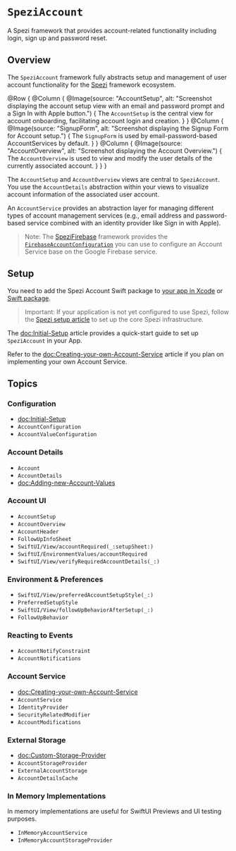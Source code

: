 # ``SpeziAccount``

A Spezi framework that provides account-related functionality including login, sign up and password reset.

<!--
                  
This source file is part of the Spezi open-source project

SPDX-FileCopyrightText: 2023 Stanford University and the project authors (see CONTRIBUTORS.md)

SPDX-License-Identifier: MIT
             
-->

## Overview

The `SpeziAccount` framework fully abstracts setup and management of user account functionality for the
[Spezi](https://github.com/StanfordSpezi/Spezi/) framework ecosystem.

@Row {
    @Column {
        @Image(source: "AccountSetup", alt: "Screenshot displaying the account setup view with an email and password prompt and a Sign In with Apple button.") {
            The ``AccountSetup`` is the central view for account onboarding, facilitating account login and creation.
        }
    }
    @Column {
        @Image(source: "SignupForm", alt: "Screenshot displaying the Signup Form for Account setup.") {
            The ``SignupForm`` is used by email-password-based AccountServices by default.
        }
    }
    @Column {
        @Image(source: "AccountOverview", alt: "Screenshot displaying the Account Overview.") {
            The ``AccountOverview`` is used to view and modify the user details of the currently associated account. 
        }
    }
}

The ``AccountSetup`` and ``AccountOverview`` views are central to `SpeziAccount`.
You use the ``AccountDetails`` abstraction within your views to visualize account information of the associated user account.

An ``AccountService`` provides an abstraction layer for managing different types of account management services
(e.g., email address and password-based service combined with an identity provider like Sign in with Apple).

> Note: The [SpeziFirebase](https://github.com/StanfordSpezi/SpeziFirebase)
framework provides the [`FirebaseAccountConfiguration`](https://swiftpackageindex.com/stanfordspezi/spezifirebase/documentation/spezifirebaseaccount/firebaseaccountconfiguration)
you can use to configure an Account Service base on the Google Firebase service.

## Setup

You need to add the Spezi Account Swift package to
[your app in Xcode](https://developer.apple.com/documentation/xcode/adding-package-dependencies-to-your-app#) or
[Swift package](https://developer.apple.com/documentation/xcode/creating-a-standalone-swift-package-with-xcode#Add-a-dependency-on-another-Swift-package).

> Important: If your application is not yet configured to use Spezi, follow the [Spezi setup article](https://swiftpackageindex.com/stanfordspezi/spezi/documentation/spezi/initial-setup) to set up the core Spezi infrastructure.

The <doc:Initial-Setup> article provides a quick-start guide to set up `SpeziAccount` in your App.

Refer to the <doc:Creating-your-own-Account-Service> article if you plan on implementing your own Account Service.


## Topics

### Configuration

- <doc:Initial-Setup>
- ``AccountConfiguration``
- ``AccountValueConfiguration``

### Account Details

- ``Account``
- ``AccountDetails``
- <doc:Adding-new-Account-Values>

### Account UI

- ``AccountSetup``
- ``AccountOverview``
- ``AccountHeader``
- ``FollowUpInfoSheet``
- ``SwiftUI/View/accountRequired(_:setupSheet:)``
- ``SwiftUI/EnvironmentValues/accountRequired``
- ``SwiftUI/View/verifyRequiredAccountDetails(_:)``

### Environment & Preferences

- ``SwiftUI/View/preferredAccountSetupStyle(_:)``
- ``PreferredSetupStyle``
- ``SwiftUI/View/followUpBehaviorAfterSetup(_:)``
- ``FollowUpBehavior``

### Reacting to Events

- ``AccountNotifyConstraint``
- ``AccountNotifications``

### Account Service

- <doc:Creating-your-own-Account-Service>
- ``AccountService``
- ``IdentityProvider``
- ``SecurityRelatedModifier``
- ``AccountModifications``

### External Storage

- <doc:Custom-Storage-Provider>
- ``AccountStorageProvider``
- ``ExternalAccountStorage``
- ``AccountDetailsCache``

### In Memory Implementations

In memory implementations are useful for SwiftUI Previews and UI testing purposes.
- ``InMemoryAccountService``
- ``InMemoryAccountStorageProvider``
